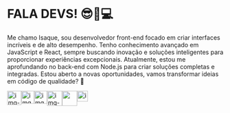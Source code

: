# FALA DEVS! 😎📸💻

Me chamo Isaque, sou desenvolvedor front-end focado em criar interfaces incríveis e de alto desempenho. Tenho conhecimento avançado em JavaScript e React, sempre buscando inovação e soluções inteligentes para proporcionar experiências excepcionais. Atualmente, estou me aprofundando no back-end com Node.js para criar soluções completas e integradas. Estou aberto a novas oportunidades, vamos transformar ideias em código de qualidade? 🚀

<div style="display:flex; gap:15;">
  <img src="https://encrypted-tbn0.gstatic.com/images?q=tbn:ANd9GcTQ-ZwxBaQKgy2uHvX3OTSkAAx3yK-78pB5JA&s" alt="img-HTML" width="33" />
  <img src="https://cdn.worldvectorlogo.com/logos/css-3.svg" alt="img-CSS" width="30" />
  <img src="https://www.freepnglogos.com/uploads/javascript/javascript-online-logo-for-website-0.png" alt="img-JS" width="30" />
  <img src="https://encrypted-tbn0.gstatic.com/images?q=tbn:ANd9GcQHR_P-7OxbDx2-EpUFbKc24Ee2jKJYms_gUw&s" alt="img-React" width="35" />
  <img src="https://cdn.iconscout.com/icon/free/png-256/free-node-js-logo-icon-download-in-svg-png-gif-file-formats--nodejs-programming-language-pack-logos-icons-1174925.png alt="img-Node" width="35" />
  <img src="https://www.freeiconspng.com/thumbs/sql-server-icon-png/sql-server-icon-png-29.png" alt="img-SQL" width="25" />
</div>

